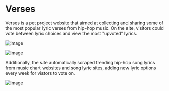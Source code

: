 # Verses

Verses is a pet project website that aimed at collecting and sharing some of the most popular lyric verses from hip-hop music.
On the site, visitors could vote between lyric choices and view the most "upvoted" lyrics. 

![image](https://user-images.githubusercontent.com/22202803/44312341-596f4680-a3ab-11e8-8687-ff1fd7d384b0.png)

![image](https://user-images.githubusercontent.com/22202803/44312330-3d6ba500-a3ab-11e8-84e0-84ccaf45494d.png)

Additionally, the site automatically scraped trending hip-hop song lyrics from music chart websites and song lyric sites, adding new lyric options every week for vistors to vote on.

![image](https://user-images.githubusercontent.com/22202803/44312352-7b68c900-a3ab-11e8-9e58-97fe490b2288.png)
